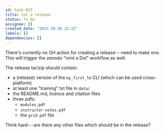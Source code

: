 ```yaml
---
id: task-023
title: cut a release
status: To Do
assignee: []
created_date: "2025-10-20 22:22"
labels: []
dependencies: []
---
```


There's currently no GH action for creating a release---need to make one. This
will trigger the zenodo "mint a DoI" workflow as well.

The release tar/zip should contain:

- a (release) version of the `my_first_lm` CLI (which can be used
  cross-platform)
- at least one "training" txt file in `data/`
- the README.md, licence and citation files
- three pdfs:
  - `modules.pdf`
  - `instructor-notes.pdf`
  - the `grid.pdf` file

Think hard---are there any other files which should be in the release?
